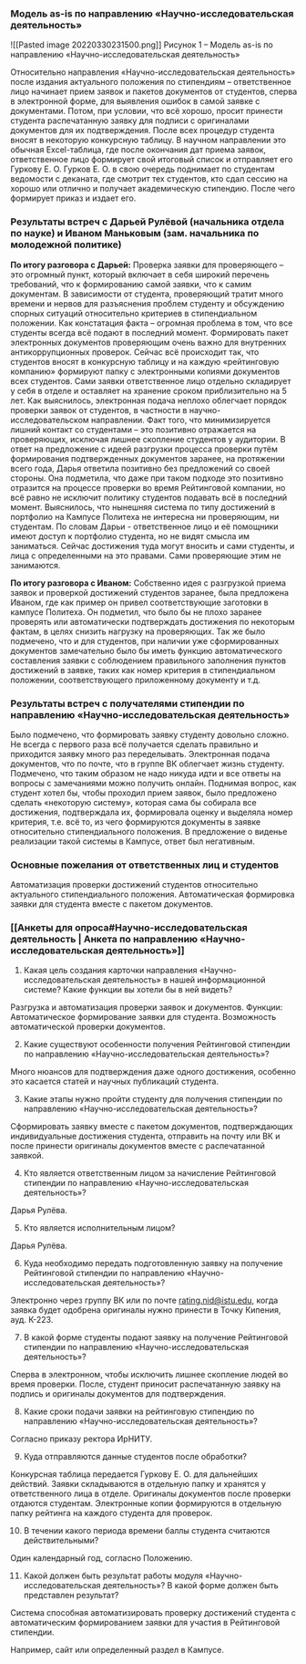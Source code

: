 ###  Модель as-is по направлению «Научно-исследовательская деятельность»
![[Pasted image 20220330231500.png]]
Рисунок 1 – Модель as-is по направлению «Научно-исследовательская деятельность»

Относительно направления «Научно-исследовательская деятельность» после издания актуального положения по стипендиям – ответственное лицо начинает прием заявок и пакетов документов от студентов, сперва в электронной форме, для выявления ошибок в самой заявке с документами. Потом, при условии, что всё хорошо, просит принести студента распечатанную заявку для подписи с оригиналами документов для их подтверждения.
После всех процедур студента вносят в некоторую конкурсную таблицу. В научном направлении это обычная Excel-таблица, где после окончания дат приема заявок, ответственное лицо формирует свой итоговый список и отправляет его Гуркову Е. О.
Гурков Е. О. в свою очередь поднимает по студентам ведомости с деканата, где смотрит тех студентов, кто сдал сессию на хорошо или отлично и получает академическую стипендию. После чего формирует приказ и издает его.

### Результаты встреч с Дарьей Рулёвой (начальника отдела по науке) и Иваном Маньковым (зам. начальника по молодежной политике)

**По итогу разговора с Дарьей:**
Проверка заявки для проверяющего – это огромный пункт, который включает в себя широкий перечень требований, что к формированию самой заявки, что к самим документам. В зависимости от студента, проверяющий тратит много времени и нервов для разъяснения проблем студенту и обсуждению спорных ситуаций относительно критериев в стипендиальном положении.
Как констатация факта – огромная проблема в том, что все студенты всегда всё подают в последний момент.
Формировать пакет электронных документов проверяющим очень важно для внутренних антикоррупционных проверок. Сейчас всё происходит так, что студентов вносят в конкурсную таблицу и на каждую «рейтинговую компанию» формируют папку с электронными копиями документов всех студентов.
Сами заявки ответственное лицо отдельно складирует у себя в отделе и оставляет на хранение сроком приблизительно на 5 лет.
Как выяснилось, электронная подача неплохо облегчает порядок проверки заявок от студентов, в частности в научно-исследовательском направлении. Факт того, что минимизируется лишний контакт со студентами – это позитивно отражается на проверяющих, исключая лишнее скопление студентов у аудитории.
В ответ на предложение с идеей разгрузки процесса проверки путём формирования подтвержденных документов заранее, на протяжении всего года, Дарья ответила позитивно без предложений со своей стороны. Она подметила, что даже при таком подходе это позитивно отразится на процессе проверки во время Рейтинговой компании, но всё равно не исключит политику студентов подавать всё в последний момент.
Выяснилось, что нынешняя система по типу достижений в портфолио на Кампусе Политеха не интересна ни проверяющим, ни студентам.
По словам Дарьи - ответственное лицо и её помощники имеют доступ к портфолио студента, но не видят смысла им заниматься. Сейчас достижения туда могут вносить и сами студенты, и лица с определенными на это правами. Сами проверяющие этим не занимаются.

**По итогу разговора с Иваном:**
Собственно идея с разгрузкой приема заявок и проверкой достижений студентов заранее, была предложена Иваном, где как пример он привел соответствующие заготовки в кампусе Политеха.
Он подметил, что было бы не плохо заранее проверять или автоматически подтверждать достижения по некоторым фактам, в целях снизить нагрузку на проверяющих.
Так же было подмечено, что и для студентов, при наличии уже сформированных документов замечательно было бы иметь функцию автоматического составления заявки с соблюдением правильного заполнения пунктов достижений в заявке, таких как номер критерия в стипендиальном положении, соответствующего приложенному документу и т.д.

### Результаты встреч с получателями стипендии по направлению «Научно-исследовательская деятельность»

Было подмечено, что формировать заявку студенту довольно сложно. Не всегда с первого раза всё получается сделать правильно и приходится заявку много раз переделывать.
Электронная подача документов, что по почте, что в группе ВК облегчает жизнь студенту. Подмечено, что таким образом не надо никуда идти и все ответы на вопросы с замечаниями можно получить онлайн.
Поднимая вопрос, как студент хотел бы, чтобы проходил прием заявок, было предложено сделать «некоторую систему», которая сама бы собирала все достижения, подтверждала их, формировала оценку и выделяла номер критерия, т.е. всё то, из чего формируются документы в заявке относительно стипендиального положения.
В предложение о виденье реализации такой системы в Кампусе, ответ был негативным.

### Основные пожелания от ответственных лиц и студентов
Автоматизация проверки достижений студентов относительно актуального стипендиального положения.
Автоматическая формировка заявки для студента вместе с пакетом документов.

### [[Анкеты для опроса#Научно-исследовательская деятельность | Анкета по направлению «Научно-исследовательская деятельность»]] 
1. Какая цель создания карточки направления «Научно-исследовательская деятельность» в нашей информационной системе? Какие функции вы хотели бы в ней видеть?

Разгрузка и автоматизация проверки заявок и документов.
Функции: Автоматическое формирование заявки для студента. Возможность автоматической проверки документов.

2. Какие существуют особенности получения Рейтинговой стипендии по направлению «Научно-исследовательская деятельность»?

Много нюансов для подтверждения даже одного достижения, особенно это касается статей и научных публикаций студента.

3. Какие этапы нужно пройти студенту для получения стипендии по направлению «Научно-исследовательская деятельность»?

Сформировать заявку вместе с пакетом документов, подтверждающих индивидуальные достижения студента, отправить на почту или ВК и после принести оригиналы документов вместе с распечатанной заявкой.

4. Кто является ответственным лицом за начисление Рейтинговой стипендии по направлению «Научно-исследовательская деятельность»?

Дарья Рулёва.

5. Кто является исполнительным лицом?

Дарья Рулёва.

6. Куда необходимо передать подготовленную заявку на получение Рейтинговой стипендии по направлению «Научно-исследовательская деятельность»?

Электронно через группу ВК или по почте [rating.nid@istu.edu](mailto:rating.nid@istu.edu), когда заявка будет одобрена оригиналы нужно принести в Точку Кипения, ауд. К-223.

7. В какой форме студенты подают заявку на получение Рейтинговой стипендии по направлению «Научно-исследовательская деятельность»?

Сперва в электронном, чтобы исключить лишнее скопление людей во время проверки. После, студент приносит распечатанную заявку на подпись и оригиналы документов для подтверждения.

8. Какие сроки подачи заявки на рейтинговую стипендию по направлению «Научно-исследовательская деятельность»?

Согласно приказу ректора ИрНИТУ.

9. Куда отправляются данные студентов после обработки?

Конкурсная таблица передается Гуркову Е. О. для дальнейших действий. Заявки складываются в отдельную папку и хранятся у ответственного лица в отделе. Оригиналы документов после проверки отдаются студентам. Электронные копии формируются в отдельную папку рейтинга на каждого студента для проверок.

10. В течении какого периода времени баллы студента считаются действительными?

Один календарный год, согласно Положению.

11. Какой должен быть результат работы модуля «Научно-исследовательская деятельность»? В какой форме должен быть представлен результат?

Система способная автоматизировать проверку достижений студента с автоматическим формированием заявки для участия в Рейтинговой стипендии.

Например, сайт или определенный раздел в Кампусе.